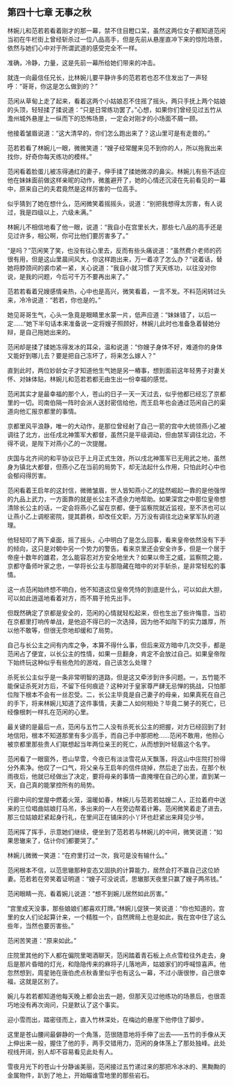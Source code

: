 ## 第四十七章 **无事之秋**

林婉儿和范若若看着刚才的那一幕，禁不住目瞪口呆，虽然这两位女子都知道范闲当初在牛栏街上曾经斩杀过一位八品高手，但是先前从悬崖直冲下来的惊险场景，依然与她们心中对于所谓武道的感受完全不一样。

准确，冷静，力量，这是先前一幕所给她们带来的冲击。

就连一向最信任兄长，比林婉儿要平静许多的范若若也忍不住发出了一声轻呼：“哥哥，你这是怎么做到的？”

范闲从草甸上走了起来，看着这两个小姑娘忍不住摇了摇头，两只手抚上两个姑娘的头顶，轻轻揉了揉说道：“只是日常练功罢了。”心想，如果你们曾经见过五竹从澹州城外悬崖上一纵而下的恐怖场景，一定会对刚才的小场面不屑一顾。

他接着皱眉说道：“这大清早的，你们怎么跑出来了？这山里可是有走兽的。”

范若若看了林婉儿一眼，微微笑道：“嫂子经常醒来见不到你的人，所以拖我出来找你，好奇你每天练功的模样。”

范闲看着脸蛋儿被冻得通红的妻子，伸手揉了揉她微凉的鼻尖。林婉儿有些不适应他在妹妹面前做这样亲昵的动作，微羞避开了，她的心情还沉浸在先前看见的一幕中，原来自己的夫君竟然是这样厉害的一位高手。

似乎猜到了她在想什么，范闲微笑着摇摇头，说道：“别把我想得太厉害，有人说过，我是四级以上，六级未满。”

林婉儿不相信地看了他一眼，说道：“我自小在宫里长大，那些七八品的高手还是见过许多，相公啊，你可比他们要厉害多了。”

“是吗？”范闲笑了笑，也没有往心里去，反而有些头痛说道：“虽然费介老师的药很有用，但是这山里晨间风大，你这样跑出来，万一着凉了怎么办？”说着话，替她将脖颈间的裘巾紧一紧，关心说道：“我自小就习惯了天天练功，以往没对你说，是我的问题，今后可千万不要再出来了。”

范若若看着兄嫂感情亲热，心中也是高兴，微笑看着，一言不发。不料范闲转过头来，冷冷说道：“若若，你也是的。”

她见哥哥生气，心头一急竟是眼睛里水蒙一片，低声应道：“妹妹错了，以后一定……”她下半句话本来准备说一定将嫂子照顾好，林婉儿此时也准备急着替她分辩，是自己拖她出来的。

范闲却是揉了揉她冻得发冰的耳朵，温和说道：“你嫂子身体不好，难道你的身体又能好到哪儿去？要是把自己冻坏了，将来怎么嫁人？”

直到此时，两位妙龄女子才知道他生气她是另一樁事，想到面前这年轻男子对妻关怀、对妹体贴，林婉儿和范若若都无由生出一份幸福的感觉。

范闲其实才是最幸福的那个人，苍山的日子一天一天过去，似乎他都已经忘了京都里的一切。司南伯隔一阵时会派人送封密信给他，而王启年也会通过范闲自己的渠道向他汇报京都里的事情。

京都里风平浪静，唯一的大动作，是那位曾经射了自己一箭的宫中大统领燕小乙被调往了北方，出任戌北神策军大都督，虽然只是平级调动，但由禁军调往北边，不得不说，是陛下对燕小乙的一次提醒。

庆国与北齐间的和平协议已于上月正式生效，所以戌北神策军已无用武之地，虽然身为镇北大都督，但燕小乙在当前的局势下，却无法起什么作用，只怕此时心中也会郁闷得厉害。

范闲看着王启年的这封信，微微皱眉，世人皆知燕小乙的猛然崛起一靠的是他强悍的九品上武力，一方面靠的就是长公主不遗余力地帮助。如果深宫之中那位皇帝想清除长公主的话，一定会将燕小乙留在京都，便于监察院就近监视，至不济也可以让燕小乙上调枢密院，提其爵秩，却改任文职，万万没有调往北边亲掌军队的道理。

他轻轻叩了两下桌面，摇了摇头，心中明白了是怎么回事，看来皇帝依然没有下手的倾向，这只是对朝中另一个势力的警告。看来京里还会安全许多，但是一个居于帝座十数年的雄君，怎么能容忍对方安全地坐大？如果以帝王之威，监察院之能，京都守备师叶家之忠，一举将长公主与那隐藏在暗中的对手斩杀，是非常轻松的事情。

这一点范闲始终想不明白，他不知道这位皇帝凭恃的到底是什么，可以如此大胆，可以如此逍遥地看着对方，而不屑于抢先出手。

但既然确定了京都是安全的，范闲的心情就轻松起来，但也生出了些许悔意，当初在京都里打响传单战，是他迫不得已的一次选择，因为他不如陛下的实力雄厚，所以他不敢等，但很无奈地却缓和了局势。

自己与长公主之间有内库之争，本算不得什么事，但后来双方暗中几次交手，都是范闲占了便宜，以长公主的性情，如果一旦翻身，肯定不会放过自己。如果皇帝陛下始终玩这种似乎有些危险的游戏，自己该怎么处理？

杀死长公主似乎是一条非常明智的道路，但是这又牵涉到许多问题。一，五竹能不能保证杀死对方后，不留下任何痕迹？这种对于皇家尊严肆无忌惮的挑战，只怕那位陛下根本不会有一丝忍受。二，长公主毕竟是自己妻子的母亲，如果真死在自己的手下，将来林婉儿知道了这件事情，夫妻二人如何相处？毕竟二舅子的死亡，已经像根刺一样扎在范闲的心里。

最关键的是最后一点，范闲与五竹二人没有杀死长公主的把握，对方已经回到了封地信阳，根本不知道那里有多少高手，而自己手中那把枪……范闲不敢用，他担心被京都里那些贵人们联想起当年两位亲王的死亡，从而想到叶轻眉这个名字。

范闲看了一眼窗外，苍山早雪，今夜已有淡淡雪花从天飘落，将这山中庄院打扮得分外素净。他叹了一口气，将父亲与王启年的信件烧掉，然后走了出去，在那个秋雨夜后，他就已经做出了决定，要将母亲的事情一直掩埋在自己的心里，直到某一天，自己真的能掌控所有的局势。

行廊中间的堂屋中燃着火笼，温暖如春，林婉儿与范若若姑嫂二人，正拉着府中送来的三位唱曲姑娘打马吊，多出来的一人在旁边帮着计筹。范闲微笑着走了进去，那三位姑娘赶紧起身行礼，在里间正在铺床的小丫环也赶紧出来拜见少爷。

范闲挥了挥手，示意她们继续，便坐到了范若若与林婉儿的中间，微笑说道：“如果思辙来了，估计你们都要哭了。”

林婉儿微微一笑道：“在府里打过一次，我可是没有输什么。”

范闲根本不信，以范思辙那种变态又固执的计算能力，居然会打不赢自己这位娇妻。范若若在旁笑着证明道：“嫂子可没说谎，思辙那天夜里只赢了嫂子两吊钱。”

范闲眼睛一亮，看着婉儿说道：“想不到婉儿居然如此厉害。”

“宫里成天没事，那些娘娘们都喜欢打牌。”林婉儿促狭一笑说道：“你也知道的，宫里的女人们论起算计来，一个精胜一个，自然牌局上也是如此，我在宫中住了这么些年，当然也要厉害些。”

范闲苦笑道：“原来如此。”

庄院里其他的下人都在偏院里喝酒聊天，范闲踏着青石板上点点雪粒往外走去，身后是那片昏暗的灯光，和隐隐传来的麻将子儿落地声，姑娘家们的呼喊惊喜声。他忽然想到，周星驰在唐伯虎点秋香里似乎也有这么一幕，不过小唐很惨，自己很幸福，这就是区别了。

婉儿与若若都知道他每天晚上都会出去一趟，但那天见过他练功的场景后，也很乖巧地没有再次询问，只是默认了这个事实。

迎小雪而出，踏密径而上，直入竹林深处，在梅边的悬崖下他停住了脚步。

这里是苍山腰间最僻静的一个角落，范很随意地将手伸了出去——五竹的手像从天上伸出来一般，握住了他的手，两手交错用力，范闲的身体荡上了那处独峰。此处视线开阔，别人却不容易看见此处有人。

雪夜月光下的苍山十分静谧美丽，范闲接过五竹递过来的那把冷冰冰的、黑黝黝的金属物件，趴到了地上，开始瞄谁雪地里的那些岩石。

